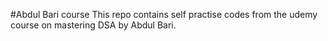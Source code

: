 #Abdul Bari course
This repo contains self practise codes from the udemy course on mastering DSA by Abdul Bari.
